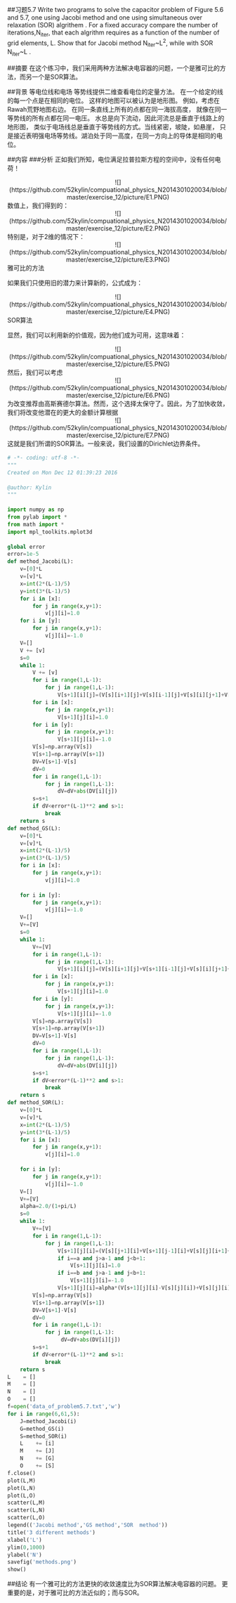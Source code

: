 
##习题5.7 
Write two programs to solve the capacitor problem of Figure 5.6 and 5.7, one 
using Jacobi method and one using simultaneous over relaxation (SOR) algrithem . For a fixed accuracy
compare the number of iterations,N<sub>iter</sub>, that 
each algrithm requires as a function of the number of grid elements, L. Show 
that for Jacobi method N<sub>iter</sub>~L<sup>2</sup>, while with SOR N<sub>iter</sub>~L .

##摘要
在这个练习中，我们采用两种方法解决电容器的问题，一个是雅可比的方法，而另一个是SOR算法。

##背景
等电位线和电场
等势线提供二维查看电位的定量方法。
在一个给定的线的每一个点是在相同的电位。
这样的地图可以被认为是地形图。
例如，考虑在Rawah荒野地图右边。
在同一条直线上所有的点都在同一海拔高度，
就像在同一等势线的所有点都在同一电压。
水总是向下流动，因此河流总是垂直于线路上的地形图，
类似于电场线总是垂直于等势线的方式。当线紧密，坡陡，如悬崖，
只是接近表明强电场等势线。湖泊处于同一高度，在同一方向上的导体是相同的电位。


##内容
###分析
正如我们所知，电位满足拉普拉斯方程的空间中，没有任何电荷！
   <div align=center>
![](https://github.com/52kylin/compuational_physics_N2014301020034/blob/master/exercise_12/picture/E1.PNG)
</div>
数值上，我们得到的：
   <div align=center>
![](https://github.com/52kylin/compuational_physics_N2014301020034/blob/master/exercise_12/picture/E2.PNG)
</div>
特别是，对于2维的情况下：
   <div align=center>
![](https://github.com/52kylin/compuational_physics_N2014301020034/blob/master/exercise_12/picture/E3.PNG)
</div>
雅可比的方法

如果我们只使用旧的潜力来计算新的，公式成为：
   <div align=center>
![](https://github.com/52kylin/compuational_physics_N2014301020034/blob/master/exercise_12/picture/E4.PNG)
</div>
SOR算法

显然，我们可以利用新的价值观，因为他们成为可用，这意味着：
   <div align=center>
![](https://github.com/52kylin/compuational_physics_N2014301020034/blob/master/exercise_12/picture/E5.PNG)
</div>
然后，我们可以考虑
   <div align=center>
![](https://github.com/52kylin/compuational_physics_N2014301020034/blob/master/exercise_12/picture/E6.PNG)
</div>
为改变推荐由高斯赛德尔算法。然而，这个选择太保守了。因此，为了加快收敛，我们将改变他潜在的更大的金额计算根据
   <div align=center>
![](https://github.com/52kylin/compuational_physics_N2014301020034/blob/master/exercise_12/picture/E7.PNG)
</div>
这就是我们所谓的SOR算法。一般来说，我们设置的Dirichlet边界条件。

```python
# -*- coding: utf-8 -*-
"""
Created on Mon Dec 12 01:39:23 2016

@author: Kylin
"""

import numpy as np
from pylab import *
from math import *
import mpl_toolkits.mplot3d

global error
error=1e-5
def method_Jacobi(L):
    v=[0]*L
    v=[v]*L
    x=int(2*(L-1)/5)
    y=int(3*(L-1)/5)
    for i in [x]:
        for j in range(x,y+1):
            v[j][i]=1.0
    for i in [y]:
        for j in range(x,y+1):
            v[j][i]=-1.0
    V=[]
    V += [v]
    s=0
    while 1:
        V += [v]
        for i in range(1,L-1):
            for j in range(1,L-1):
                V[s+1][i][j]=(V[s][i+1][j]+V[s][i-1][j]+V[s][i][j+1]+V[s][i][j-1])/4.0
        for i in [x]:
            for j in range(x,y+1):
                V[s+1][j][i]=1.0
        for i in [y]:
            for j in range(x,y+1):
                V[s+1][j][i]=-1.0
        V[s]=np.array(V[s])
        V[s+1]=np.array(V[s+1])
        DV=V[s+1]-V[s]
        dV=0
        for i in range(1,L-1):
            for j in range(1,L-1):
                dV=dV+abs(DV[i][j])
        s=s+1
        if dV<error*(L-1)**2 and s>1:
            break
    return s
def method_GS(L):
    v=[0]*L
    v=[v]*L
    x=int(2*(L-1)/5)
    y=int(3*(L-1)/5)
    for i in [x]:
        for j in range(x,y+1):
            v[j][i]=1.0

    for i in [y]:
        for j in range(x,y+1):
            v[j][i]=-1.0   
    V=[]
    V+=[V]
    s=0
    while 1:
        V+=[V]
        for i in range(1,L-1):
            for j in range(1,L-1):
                V[s+1][i][j]=(V[s][i+1][j]+V[s+1][i-1][j]+V[s][i][j+1]+V[s+1][i][j-1])/4.0
        for i in [x]:
            for j in range(x,y+1):
                V[s+1][j][i]=1.0
        for i in [y]:
            for j in range(x,y+1):
                V[s+1][j][i]=-1.0
        V[s]=np.array(V[s])
        V[s+1]=np.array(V[s+1])
        DV=V[s+1]-V[s]
        dV=0
        for i in range(1,L-1):
            for j in range(1,L-1):
                dV=dV+abs(DV[i][j])
        s=s+1
        if dV<error*(L-1)**2 and s>1:
            break
    return s
def method_SOR(L):
    v=[0]*L
    v=[v]*L
    x=int(2*(L-1)/5)
    y=int(3*(L-1)/5)
    for i in [x]:
        for j in range(x,y+1):
            v[j][i]=1.0

    for i in [y]:
        for j in range(x,y+1):
            v[j][i]=-1.0   
    V=[]
    V+=[V]
    alpha=2.0/(1+pi/L)
    s=0
    while 1:
        V+=[V]
        for i in range(1,L-1):
            for j in range(1,L-1):               
                V[s+1][j][i]=(V[s][j+1][i]+V[s+1][j-1][i]+V[s][j][i+1]+V[s+1][j][i-1])/4.0
                if i==a and j>a-1 and j<b+1:
                    V[s+1][j][i]=1.0
                if i==b and j>a-1 and j<b+1:
                    V[s+1][j][i]=-1.0
                V[s+1][j][i]=alpha*(V[s+1][j][i]-V[s][j][i])+V[s][j][i] 
        V[s]=np.array(V[s])
        V[s+1]=np.array(V[s+1])
        DV=V[s+1]-V[s]
        dV=0
        for i in range(1,L-1):
            for j in range(1,L-1):
                 dV=dV+abs(DV[i][j])
        s=s+1
        if dV<error*(L-1)**2 and s>1:
            break
    return s
L    = []
M    = []
N    = []
O    = []
f=open('data_of_problem5.7.txt','w')
for i in range(6,61,5):
    J=method_Jacobi(i)
    G=method_GS(i)
    S=method_SOR(i)
    L    += [i]
    M    += [J]
    N    += [G]
    O    += [S]
f.close()
plot(L,M)
plot(L,N)
plot(L,O)
scatter(L,M)
scatter(L,N)
scatter(L,O)
legend(('Jacobi method','GS method','SOR  method'))
title('3 different methods')
xlabel('L')
ylim(0,1000)
ylabel('N')
savefig('methods.png')
show()
```




##结论
有一个雅可比的方法更快的收敛速度比为SOR算法解决电容器的问题。
更重要的是，对于雅可比的方法近似的；而与SOR。
